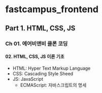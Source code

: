 # fastcampus_frontend

## Part 1. HTML, CSS, JS

### Ch 01. 에어비앤비 클론 코딩

#### 02. HTML, CSS, JS 이론 기초
- HTML: Hyper Text Markup Language
- CSS: Cascading Style Sheed
- JS: JavaScript
  - ECMAScript: 자바스크립트의 명세

